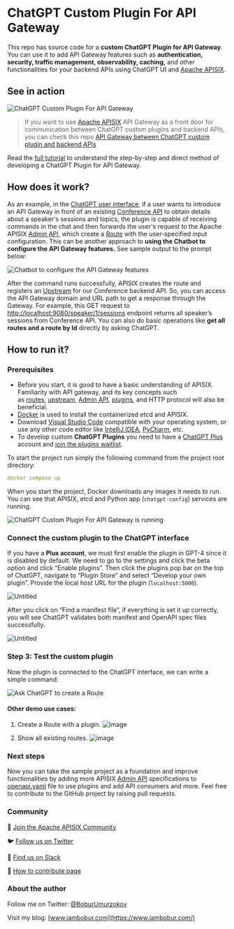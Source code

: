 # ChatGPT Custom Plugin For API Gateway

This repo has source code for a **custom ChatGPT Plugin for API Gateway**. You can use it to add API Gateway features such as **authentication, security, traffic management, observability, caching,** and other functionalities for your backend APIs using ChatGPT UI and [Apache APISIX](https://apisix.apache.org/).

## See in action

![ChatGPT Custom Plugin For API Gateway](/assets/APISIX%20ChatGPT%20Plugin.gif)

> If you want to use [Apache APISIX](https://apisix.apache.org/) API Gateway as a front door for communication between ChatGPT custom plugins
and backend APIs, you can check this repo [API Gateway between ChatGPT custom plugin and backend APIs](https://github.com/Boburmirzo/apisix-chatgpt-gateway-plugin)

Read the [full tutorial](https://api7.ai/blog/chatgpt-custom-plugin-for-api-gateway) to understand the step-by-step and direct method of developing a ChatGPT Plugin for API Gateway.

## How does it work?

As an example, in the [ChatGPT user interface](https://chat.openai.com/), if a user wants to introduce an API Gateway in front of an existing [Conference API](https://conferenceapi.azurewebsites.net/) to obtain details about a speaker's sessions and topics, the plugin is capable of receiving commands in the chat and then forwards the user's request to the Apache APISIX [Admin API](https://apisix.apache.org/docs/apisix/admin-api/), which create a [Route](https://apisix.apache.org/docs/apisix/terminology/route/) with the user-specified input configuration. This can be another approach to **using the Chatbot to configure the API Gateway features.** See sample output to the prompt below:

![Chatbot to configure the API Gateway features](https://static.apiseven.com/uploads/2023/07/11/5R8pO3sy_Untitled%20%289%29.png)

After the command runs successfully, APISIX creates the route and registers an [Upstream](https://apisix.apache.org/docs/apisix/terminology/upstream/) for our Conference backend API. So, you can access the API Gateway domain and URL path to get a response through the Gateway. For example, this GET request to [http://localhost:9080/speaker/1/sessions](http://localhost:9080/speaker/6/sessions) endpoint returns all speaker’s sessions from Conference API. You can also do basic operations like **get all routes and a route by Id** directly by asking ChatGPT.

## How to run it?

### Prerequisites

- Before you start, it is good to have a basic understanding of APISIX. Familiarity with API gateway, and its key concepts such as [routes](https://docs.api7.ai/apisix/key-concepts/routes), [upstream](https://docs.api7.ai/apisix/key-concepts/upstreams), [Admin API](https://apisix.apache.org/docs/apisix/admin-api/), [plugins](https://docs.api7.ai/apisix/key-concepts/plugins), and HTTP protocol will also be beneficial.
- [Docker](https://docs.docker.com/get-docker/) is used to install the containerized etcd and APISIX.
- Download [Visual Studio Code](https://code.visualstudio.com/) compatible with your operating system, or use any other code editor like [IntelliJ IDEA](https://www.jetbrains.com/idea/), [PyCharm](https://www.jetbrains.com/pycharm/), etc.
- To develop custom **ChatGPT Plugins** you need to have a [ChatGPT Plus](https://openai.com/blog/chatgpt-plus) account and [join the plugins waitlist](https://openai.com/waitlist/plugins).

To start the project run simply the following command from the project root directory:

```yaml
docker compose up
```

When you start the project, Docker downloads any images it needs to run. You can see that APISIX, etcd and Python app (`chatgpt-config`) services are running.

![ChatGPT Custom Plugin For API Gateway is running](https://static.apiseven.com/uploads/2023/07/09/fjdeTtHh_Untitled%20%2811%29.png)

### Connect the custom plugin to the ChatGPT interface

If you have a **Plus account**, we must first enable the plugin in GPT-4 since it is disabled by default. We need to go to the settings and click the beta option and click “Enable plugins”. Then click the plugins pop bar on the top of ChatGPT, navigate to “Plugin Store” and select “Develop your own plugin”. Provide the local host URL for the plugin (`localhost:5000`).

![Untitled](https://static.apiseven.com/uploads/2023/07/09/BXsrCUtY_ChatGPT%20screenshot%204.png)

After you click on “Find a manifest file”, if everything is set it up correctly, you will see ChatGPT validates both manifest and OpenAPI spec files successfully. 

![Untitled](https://static.apiseven.com/uploads/2023/07/09/TXjNTZ4h_ChatGPT%20screenshot%203.png)

### Step 3: Test the custom plugin

Now the plugin is connected to the ChatGPT interface, we can write a simple command:

![Ask ChatGPT to create a Route](https://static.apiseven.com/uploads/2023/07/09/BmW5Ce4m_Untitled%20%2810%29.png)

#### Other demo use cases:

1. Create a Route with a plugin.
![image](https://github.com/Boburmirzo/apisix-api-gateway-chatgpt-plugin/assets/14247607/3324aed6-d16c-48b4-8f5b-8a162e04d4fd)

2. Show all existing routes.
![image](https://github.com/Boburmirzo/apisix-api-gateway-chatgpt-plugin/assets/14247607/a4e390c4-1cb1-4055-a5cb-f765d861d9bf)


### Next steps

Now you can take the sample project as a foundation and improve functionalities by adding more APISIX [Admin API](https://docs.api7.ai/apisix/reference/admin-api) specifications to [openapi.yaml](https://github.com/Boburmirzo/apisix-api-gateway-chatgpt-plugin/blob/main/chatgpt-plugin-config/openapi.yaml) file to use plugins and add API consumers and more. Feel free to contribute to the GitHub project by raising pull requests.

### Community

🙋 [Join the Apache APISIX Community](https://apisix.apache.org/docs/general/join/)

🐦 [Follow us on Twitter](https://twitter.com/ApacheAPISIX)

📝 [Find us on Slack](https://join.slack.com/t/the-asf/shared_invite/zt-vlfbf7ch-HkbNHiU_uDlcH_RvaHv9gQ)

💁 [How to contribute page](https://apisix.apache.org/docs/general/how-to-contribute/)

### About the author

Follow me on Twitter: [@BoburUmurzokov](https://twitter.com/BoburUmurzokov)

Visit my blog: [www.iambobur.com](https://www.iambobur.com/)
